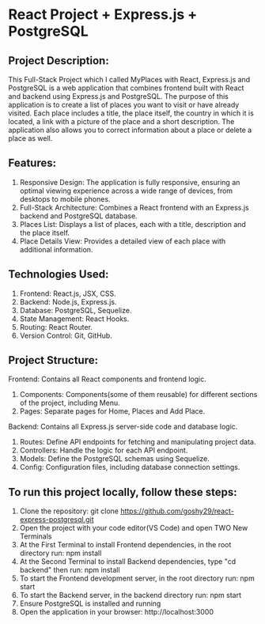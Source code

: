 # React Project + Express.js + PostgreSQL
## Project Description:
This Full-Stack Project which I called MyPlaces with React, Express.js and PostgreSQL is a web application that combines frontend built with React and backend using Express.js and PostgreSQL. Тhe purpose of this application is to create a list of places you want to visit or have already visited. Each place includes a title, the place itself, the country in which it is located, a link with a picture of the place and a short description. The application also allows you to correct information about a place or delete a place as well. 

## Features:
1. Responsive Design: The application is fully responsive, ensuring an optimal viewing experience across a wide range of devices, from desktops to mobile phones.
2. Full-Stack Architecture: Combines a React frontend with an Express.js backend and PostgreSQL database.
3. Places List: Displays a list of places, each with a title, description and the place itself.
4. Place Details View: Provides a detailed view of each place with additional information.

## Technologies Used:
1. Frontend: React.js, JSX, CSS.
2. Backend: Node.js, Express.js.
3. Database: PostgreSQL, Sequelize.
4. State Management: React Hooks.
5. Routing: React Router.
6. Version Control: Git, GitHub.

## Project Structure:
Frontend: Contains all React components and frontend logic.
 1. Components: Components(some of them reusable) for different sections of the project, including Menu.
 2. Pages: Separate pages for Home, Places and Add Place.

Backend: Contains all Express.js server-side code and database logic.
 1. Routes: Define API endpoints for fetching and manipulating project data.
 2. Controllers: Handle the logic for each API endpoint.
 3. Models: Define the PostgreSQL schemas using Sequelize.
 4. Config: Configuration files, including database connection settings.

## To run this project locally, follow these steps:
1. Clone the repository: git clone https://github.com/goshy29/react-express-postgresql.git
2. Open the project with your code editor(VS Code) and open TWO New Terminals
3. At the First Terminal to install Frontend dependencies, in the root directory run: npm install
4. At the Second Terminal to install Backend dependencies, type "cd backend" then run: npm install
5. To start the Frontend development server, in the root directory run: npm start
6. To start the Backend server, in the backend directory run: npm start
7. Ensure PostgreSQL is installed and running
8. Open the application in your browser: http://localhost:3000 
